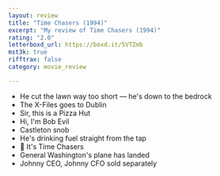 ```yaml
---
layout: review
title: "Time Chasers (1994)"
excerpt: "My review of Time Chasers (1994)"
rating: "2.0"
letterboxd_url: https://boxd.it/5VTZmb
mst3k: true
rifftrax: false
category: movie_review

---
```


* He cut the lawn way too short — he's down to the bedrock
* The X-Files goes to Dublin
* Sir, this is a Pizza Hut
* Hi, I'm Bob Evil
* Castleton snob
* He's drinking fuel straight from the tap
* 🎵 It's Time Chasers
* General Washington's plane has landed
* Johnny CEO, Johnny CFO sold separately